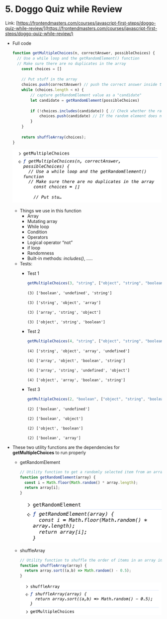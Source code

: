 # 5. Doggo Quiz while Review

Link: [https://frontendmasters.com/courses/javascript-first-steps/doggo-quiz-while-review/](https://frontendmasters.com/courses/javascript-first-steps/doggo-quiz-while-review/)

- Full code
    
    ```jsx
    function getMultipleChoices(n, correctAnswer, possibleChoices) {
      // Use a while loop and the getRandomElement() function
      // Make sure there are no duplicates in the array
    	const choices = []
    	
    	// Put stuff in the array
    	choices.push(correctAnswer) // push the correct answer inside the array
    	while (choices.length < n) {
    		// capture getRandomElement value as a "candidate"
    		let candidate = getRandomElement(possibleChoices)
    		
    		if (!choices.includes(candidate)) { // Check whether the random element is already in the array "choices" or not
    			choices.push(candidate) // If the random element does not already exist in the array, we push it to the array
    		}
    	}
    	
    	return shuffleArray(choices);
    }
    ```
    
    ![image.png](./image/image_01.png)
    
    - Things we use in this function
        - Array
        - Mutating array
        - While loop
        - Condition
        - Operators
        - Logical operator “not”
        - if loop
        - Randomness
        - Built-in methods: *includes()*, …..
    - Tests:
        - Test 1
            
            ```jsx
            getMultipleChoices(3, "string", ["object", "string", "boolean", "array", "undefined"])
            ```
            
            `(3) ['boolean', 'undefined', 'string']` 
            
            `(3) ['string', 'object', 'array']` 
            
            `(3) ['array', 'string', 'object']` 
            
            `(3) ['object', 'string', 'boolean']` 
            
        - Test 2
            
            ```jsx
            getMultipleChoices(4, "string", ["object", "string", "boolean", "array", "undefined"])
            ```
            
            `(4) ['string', 'object', 'array', 'undefined']` 
            
            `(4) ['array', 'object', 'boolean', 'string']` 
            
            `(4) ['array', 'string', 'undefined', 'object']` 
            
            `(4) ['object', 'array', 'boolean', 'string']` 
            
        - Test 3
            
            ```jsx
            getMultipleChoices(2, "boolean", ["object", "string", "boolean", "array", "undefined"])
            ```
            
            `(2) ['boolean', 'undefined']` 
            
            `(2) ['boolean', 'object']` 
            
            `(2) ['object', 'boolean']` 
            
            `(2) ['boolean', 'array']` 
            

- These two utility functions are the dependencies for **getMultipleChoices** to run properly
    - getRandomElement
        
        ```jsx
        // Utility function to get a randomly selected item from an array
        function getRandomElement(array) {
          const i = Math.floor(Math.random() * array.length);
          return array[i];
        }
        ```
        
        ![image.png](./image/image_02.png)
        
    - shuffleArray
        
        ```jsx
        // Utility function to shuffle the order of items in an array in-place
        function shuffleArray(array) {
          return array.sort((a,b) => Math.random() - 0.5);
        }
        ```
        
        ![image.png](./image/image_03.png)